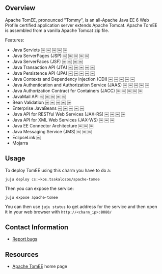 ## Overview

Apache TomEE, pronounced "Tommy", is an all-Apache Java EE 6 Web Profile
certified application server extends Apache Tomcat.
Apache TomEE is assembled from a vanilla Apache Tomcat zip file.

Features:

 * Java Servlets	￼	￼	￼	￼	￼
 * Java ServerPages (JSP)	￼	￼	￼	￼	￼
 * Java ServerFaces (JSF)		￼	￼	￼	￼
 * Java Transaction API (JTA)		￼	￼	￼	￼	￼
 * Java Persistence API (JPA)		￼	￼	￼	￼	￼
 * Java Contexts and Dependency Injection (CDI)		￼	￼	￼	￼	￼
 * Java Authentication and Authorization Service (JAAS)		￼	￼	￼	￼	￼
 * Java Authorization Contract for Containers (JACC)		￼	￼	￼	￼	￼
 * JavaMail API		￼	￼	￼	￼	￼
 * Bean Validation		￼	￼	￼	￼	￼
 * Enterprise JavaBeans		￼	￼	￼	￼	￼
 * Java API for RESTful Web Services (JAX-RS)			￼	￼	￼	￼
 * Java API for XML Web Services (JAX-WS)				￼	￼	￼
 * Java EE Connector Architecture				￼	￼	￼
 * Java Messaging Service (JMS)				￼	￼	￼
 * EclipseLink					￼
 * Mojarra


## Usage

To deploy TomEE using this charm you have to do a:

    juju deploy cs:~kos.tsakalozos/apache-tomee

Then you can expose the service:

    juju expose apache-tomee

You can then use `juju status` to get address for the service and then open
it in your web browser with `http://<charm_ip>:8080/`


## Contact Information

- [Report bugs](https://github.com/sastix/tomee-charm-layer/issues)


## Resources

- [Apache TomEE](http://tomee.apache.org/index.html) home page
